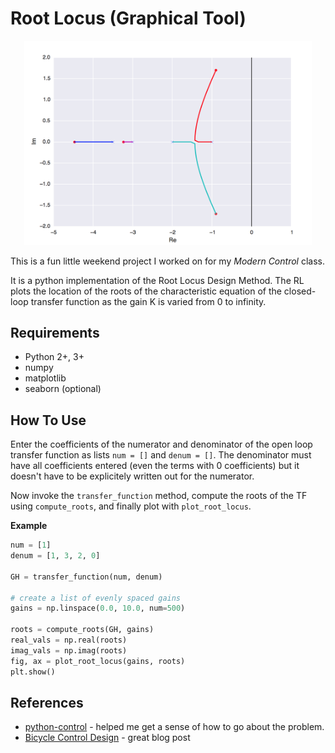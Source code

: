 # Root Locus (Graphical Tool)

<p align="center">
 <img src="/img/rl.png" width="460px"/>
</p>

This is a fun little weekend project I worked on for my *Modern Control* class. 

It is a python implementation of the Root Locus Design Method. The RL plots the location of the roots of the characteristic equation of the closed-loop transfer function as the gain K is varied from 0 to infinity. 

## Requirements

- Python 2+, 3+
- numpy
- matplotlib
- seaborn (optional)

## How To Use

Enter the coefficients of the numerator and denominator of the open loop transfer function as lists `num = []` and `denum = []`. The denominator must have all coefficients entered (even the terms with 0 coefficients) but it doesn't have to be explicitely written out for the numerator.


Now invoke the `transfer_function` method, compute the roots of the TF using `compute_roots`, and finally plot with `plot_root_locus`.

**Example**

```python
num = [1]
denum = [1, 3, 2, 0]

GH = transfer_function(num, denum)

# create a list of evenly spaced gains
gains = np.linspace(0.0, 10.0, num=500)

roots = compute_roots(GH, gains)
real_vals = np.real(roots)
imag_vals = np.imag(roots)
fig, ax = plot_root_locus(gains, roots)
plt.show()
```

## References   

- [python-control](https://pypi.python.org/pypi/control/0.7.0) - helped me get a sense of how to go about the problem.
- [Bicycle Control Design](https://plot.ly/ipython-notebooks/bicycle-control-design/) - great blog post
